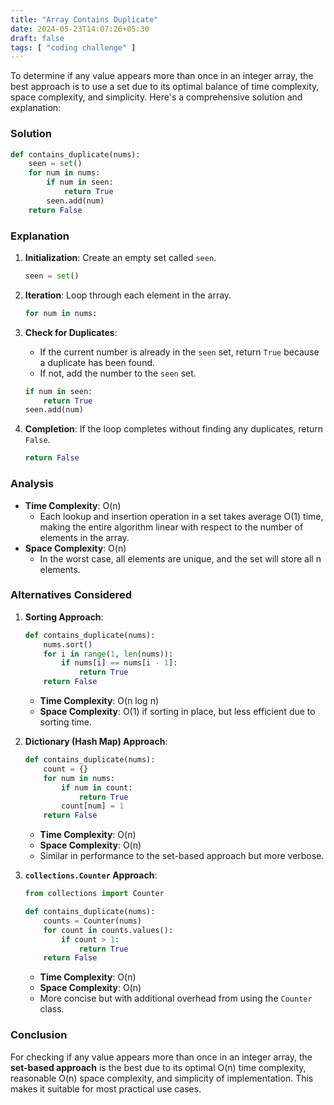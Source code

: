 ```yaml
---
title: "Array Contains Duplicate"
date: 2024-05-23T14:07:26+05:30
draft: false
tags: [ "coding challenge" ]
---
```

To determine if any value appears more than once in an integer array, the best approach is to use a set due to its optimal balance of time complexity, space complexity, and simplicity. Here's a comprehensive solution and explanation:

### Solution

```python
def contains_duplicate(nums):
    seen = set()
    for num in nums:
        if num in seen:
            return True
        seen.add(num)
    return False
```

### Explanation

1. **Initialization**: Create an empty set called `seen`.
   ```python
   seen = set()
   ```

2. **Iteration**: Loop through each element in the array.
   ```python
   for num in nums:
   ```

3. **Check for Duplicates**:
   - If the current number is already in the `seen` set, return `True` because a duplicate has been found.
   - If not, add the number to the `seen` set.
   ```python
   if num in seen:
       return True
   seen.add(num)
   ```

4. **Completion**: If the loop completes without finding any duplicates, return `False`.
   ```python
   return False
   ```

### Analysis

- **Time Complexity**: O(n)
  - Each lookup and insertion operation in a set takes average O(1) time, making the entire algorithm linear with respect to the number of elements in the array.
- **Space Complexity**: O(n)
  - In the worst case, all elements are unique, and the set will store all n elements.

### Alternatives Considered

1. **Sorting Approach**: 
   ```python
   def contains_duplicate(nums):
       nums.sort()
       for i in range(1, len(nums)):
           if nums[i] == nums[i - 1]:
               return True
       return False
   ```
   - **Time Complexity**: O(n log n)
   - **Space Complexity**: O(1) if sorting in place, but less efficient due to sorting time.

2. **Dictionary (Hash Map) Approach**:
   ```python
   def contains_duplicate(nums):
       count = {}
       for num in nums:
           if num in count:
               return True
           count[num] = 1
       return False
   ```
   - **Time Complexity**: O(n)
   - **Space Complexity**: O(n)
   - Similar in performance to the set-based approach but more verbose.

3. **`collections.Counter` Approach**:
   ```python
   from collections import Counter

   def contains_duplicate(nums):
       counts = Counter(nums)
       for count in counts.values():
           if count > 1:
               return True
       return False
   ```
   - **Time Complexity**: O(n)
   - **Space Complexity**: O(n)
   - More concise but with additional overhead from using the `Counter` class.

### Conclusion

For checking if any value appears more than once in an integer array, the **set-based approach** is the best due to its optimal O(n) time complexity, reasonable O(n) space complexity, and simplicity of implementation. This makes it suitable for most practical use cases.
